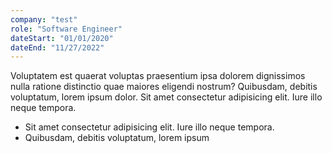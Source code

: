 ```yaml
---
company: "test"
role: "Software Engineer"
dateStart: "01/01/2020"
dateEnd: "11/27/2022"
---
```


Voluptatem est quaerat voluptas praesentium ipsa dolorem dignissimos nulla ratione distinctio quae maiores eligendi nostrum? Quibusdam, debitis voluptatum, lorem ipsum dolor. Sit amet consectetur adipisicing elit. Iure illo neque tempora.

- Sit amet consectetur adipisicing elit. Iure illo neque tempora.
- Quibusdam, debitis voluptatum, lorem ipsum

